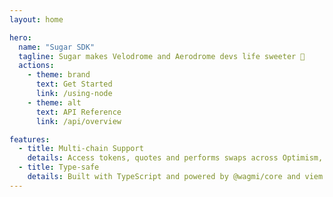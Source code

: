 ```yaml
---
layout: home

hero:
  name: "Sugar SDK"
  tagline: Sugar makes Velodrome and Aerodrome devs life sweeter 🍭
  actions:
    - theme: brand
      text: Get Started
      link: /using-node
    - theme: alt
      text: API Reference
      link: /api/overview

features:
  - title: Multi-chain Support
    details: Access tokens, quotes and performs swaps across Optimism, Base, Mode, Celo, and other chains from a single SDK
  - title: Type-safe
    details: Built with TypeScript and powered by @wagmi/core and viem
---
```

